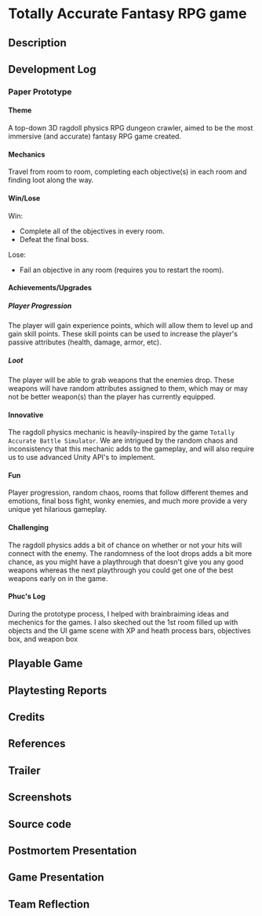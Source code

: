 # Totally Accurate Fantasy RPG game 

## Description 
## Development Log 

### Paper Prototype

#### Theme

A top-down 3D ragdoll physics RPG dungeon crawler, aimed to be the most immersive (and accurate) fantasy RPG game created.

#### Mechanics

Travel from room to room, completing each objective(s) in each room and finding loot along the way.

#### Win/Lose

Win:
- Complete all of the objectives in every room.
- Defeat the final boss.

Lose:
- Fail an objective in any room (requires you to restart the room).

#### Achievements/Upgrades

##### Player Progression

The player will gain experience points, which will allow them to level up and gain skill points. These skill points can be used to increase the player's passive attributes (health, damage, armor, etc).

##### Loot
The player will be able to grab weapons that the enemies drop. These weapons will have random attributes assigned to them, which may or may not be better weapon(s) than the player has currently equipped.

#### Innovative

The ragdoll physics mechanic is heavily-inspired by the game `Totally Accurate Battle Simulator`. We are intrigued by the random chaos and inconsistency that this mechanic adds to the gameplay, and will also require us to use advanced Unity API's to implement.

#### Fun

Player progression, random chaos, rooms that follow different themes and emotions, final boss fight, wonky enemies, and much more provide a very unique yet hilarious gameplay.

#### Challenging

The ragdoll physics adds a bit of chance on whether or not your hits will connect with the enemy. The randomness of the loot drops adds a bit more chance, as you might have a playthrough that doesn't give you any good weapons whereas the next playthrough you could get one of the best weapons early on in the game.

#### Phuc's Log 

During the prototype process, I helped with brainbraiming ideas and mechenics for the games.  I also skeched out the 1st room filled up with objects  and the UI game scene with XP and heath process bars,  objectives box, and weapon box

## Playable Game 
## Playtesting Reports 
## Credits 
## References 
## Trailer 
## Screenshots
## Source code
## Postmortem Presentation 
## Game Presentation 
## Team Reflection
